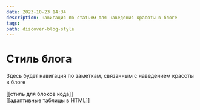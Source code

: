 ```yaml
---
date: 2023-10-23 14:34
description: навигация по статьям для наведения красоты в блоге
tags:
path: discover-blog-style
---
```

# Стиль блога
Здесь будет навигация по заметкам, связанным с наведением красоты в блоге

[[стиль для блоков кода]]   
[[адаптивные таблицы в HTML]]


